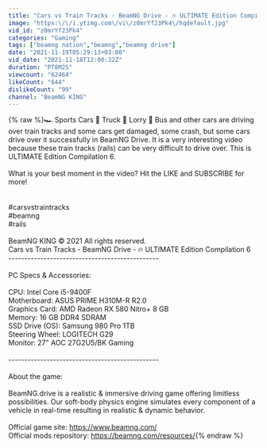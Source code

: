 ```yaml
---
title: "Cars vs Train Tracks - BeamNG Drive - 🔥 ULTIMATE Edition Compilation 6"
image: "https:\/\/i.ytimg.com\/vi\/z0mrYf23Pk4\/hqdefault.jpg"
vid_id: "z0mrYf23Pk4"
categories: "Gaming"
tags: ["beamng nation","beamng","beamng drive"]
date: "2021-11-19T05:29:13+03:00"
vid_date: "2021-11-18T12:00:32Z"
duration: "PT8M2S"
viewcount: "62464"
likeCount: "644"
dislikeCount: "99"
channel: "BeamNG KING"
---
```

{% raw %}🏎️ Sports Cars 🚚 Truck 🚛 Lorry 🚌 Bus and other cars are driving over train tracks and some cars get damaged, some crash, but some cars drive over it successfully in BeamNG Drive. It is a very interesting video because these train tracks (rails) can be very difficult to drive over. This is ULTIMATE Edition Compilation 6.<br /><br />What is your best moment in the video? Hit the LIKE and SUBSCRIBE for more!<br /><br /><br />#carsvstraintracks<br />#beamng<br />#rails<br /><br />BeamNG  KING © 2021 All rights reserved.<br />Cars vs Train Tracks - BeamNG Drive - 🔥 ULTIMATE Edition Compilation 6<br />-----------------------------------------------<br /><br />PC Specs &amp; Accessories:<br /><br />CPU: Intel Core i5-9400F<br />Motherboard: ASUS PRIME H310M-R R2.0 <br />Graphics Card: AMD Radeon RX 580 Nitro+ 8 GB<br />Memory: 16 GB DDR4 SDRAM<br />SSD Drive (OS): Samsung 980 Pro 1TB<br />Steering Wheel: LOGITECH G29<br />Monitor: 27&quot; AOC 27G2U5/BK Gaming<br /><br />-----------------------------------------------<br /><br />About the game:<br /><br />BeamNG.drive is a realistic &amp; immersive driving game offering limitless possibilities. Our soft-body physics engine simulates every component of a vehicle in real-time resulting in realistic &amp; dynamic behavior.<br /><br />Official game site:  <a rel="nofollow" target="blank" href="https://www.beamng.com/​​​​">https://www.beamng.com/​​​​</a><br />Official mods repository: <a rel="nofollow" target="blank" href="https://beamng.com/resources/">https://beamng.com/resources/</a>{% endraw %}
